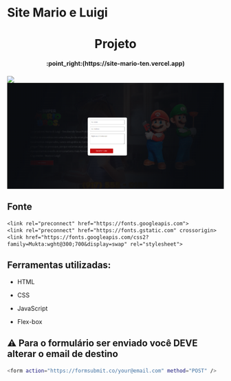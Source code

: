 # Site Mario e Luigi

<h1 align="center"> Projeto </h1>

<h4 align="center">
    :point_right:(https://site-mario-ten.vercel.app)
</h4>

<img align="center" src="https://github.com/Gbiiandrad/My-Repository-/blob/main/Imagens/Sem%20título.png">
<img align="center" src="https://github.com/Gbiiandrad/My-Repository-/blob/main/Imagens/form%20mario.png">

## Fonte
    <link rel="preconnect" href="https://fonts.googleapis.com">
    <link rel="preconnect" href="https://fonts.gstatic.com" crossorigin>
    <link href="https://fonts.googleapis.com/css2?family=Mukta:wght@300;700&display=swap" rel="stylesheet">

## Ferramentas utilizadas:

* HTML

* CSS
  
* JavaScript

* Flex-box

## ⚠ Para o formulário ser enviado você DEVE alterar o email de destino
```sh
<form action="https://formsubmit.co/your@email.com" method="POST" />
```


